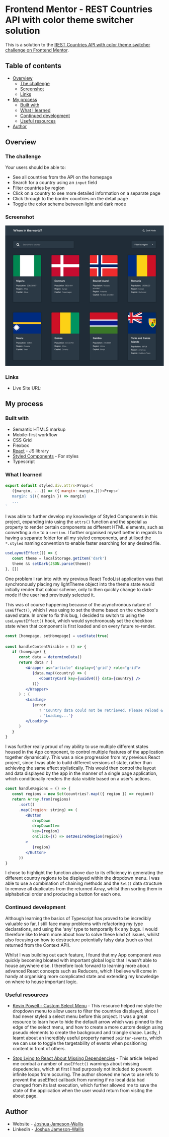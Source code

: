 # Frontend Mentor - REST Countries API with color theme switcher solution

This is a solution to the [REST Countries API with color theme switcher challenge on Frontend Mentor](https://www.frontendmentor.io/challenges/rest-countries-api-with-color-theme-switcher-5cacc469fec04111f7b848ca).

## Table of contents

-  [Overview](#overview)
   -  [The challenge](#the-challenge)
   -  [Screenshot](#screenshot)
   -  [Links](#links)
-  [My process](#my-process)
   -  [Built with](#built-with)
   -  [What I learned](#what-i-learned)
   -  [Continued development](#continued-development)
   -  [Useful resources](#useful-resources)
-  [Author](#author)

## Overview

### The challenge

Your users should be able to:

-  See all countries from the API on the homepage
-  Search for a country using an `input` field
-  Filter countries by region
-  Click on a country to see more detailed information on a separate page
-  Click through to the border countries on the detail page
-  Toggle the color scheme between light and dark mode

### Screenshot

![](./Screenshot.png)

### Links

-  Live Site URL:

## My process

### Built with

-  Semantic HTML5 markup
-  Mobile-first workflow
-  CSS Grid
-  Flexbox
-  [React](https://reactjs.org/) - JS library
-  [Styled Components](https://styled-components.com/) - For styles
-  Typescript

### What I learned

```jsx
export default styled.div.attrs<Props>(
   ({margin, ...}) => ({ margin: margin,}))<Props>`
   margin: ${({ margin }) => margin}
   ...
`
```

I was able to further develop my knowledge of Styled Components in this project, expanding into using the `attrs()` function and the special `as` property to render certain components as different HTML elements, such as converting a `div` to a `section`. I further organised myself better in regards to having a separate folder for all my styled components, and utilised the `*.styled` naming convention to enable faster searching for any desired file.

```jsx
useLayoutEffect(() => {
   const theme = localStorage.getItem('dark')
   theme && setDark(JSON.parse(theme))
}, [])
```

One problem I ran into with my previous React TodoList application was that synchronously placing my lightTheme object into the theme state would initially render that colour scheme, only to then quickly change to dark-mode if the user had previously selected it.

This was of course happening because of the asynchronous nature of `useEffect()`, which I was using to set the theme based on the checkbox's saved state. In order to fix this bug, I decided to switch to using the `useLayoutEffect()` hook, which would synchronously set the checkbox state when that component is first loaded and on every future re-render.

```jsx
const [homepage, setHomepage] = useState(true)

const handleContentVisible = () => {
   if (homepage) {
      const data = determineData()
      return data ? (
         <Wrapper as="article" display={'grid'} role="grid">
            {data.map((country) => (
               <CountryCard key={uuidv4()} data={country} />
            ))}
         </Wrapper>
      ) : (
         <Loading>
            {error
               ? 'Country data could not be retrieved. Please reload & try again.'
               : 'Loading...'}
         </Loading>
      )
   }
}
```

I was further really proud of my ability to use multiple different states housed in the App component, to control multiple features of the application together dynamically. This was a nice progression from my previous React project, since I was able to build different versions of state, rather than achieving the same effect stylistically. This would then control the layout and data displayed by the app in the manner of a single page application, which conditionally renders the data visible based on a user's actions.

```jsx
const handleRegions = () => {
   const regions = new Set(countries?.map(({ region }) => region))
   return Array.from(regions)
      .sort()
      .map((region: string) => (
         <Button
            dropDown
            dropDownItem
            key={region}
            onClick={() => setDesiredRegion(region)}
         >
            {region}
         </Button>
      ))
}
```

I chose to highlight the function above due to its efficiency in generating the different country regions to be displayed within the dropdown menu. I was able to use a combination of chaining methods and the `Set()` data structure to remove all duplicates from the returned Array, whilst then sorting them in alphabetical order and producing a button for each one.

### Continued development

Although learning the basics of Typescript has proved to be incredibly valuable so far, I still face many problems with refactoring my type declarations, and using the 'any' type to temporarily fix any bugs. I would therefore like to learn more about how to solve these kind of issues, whilst also focusing on how to destructure potentially falsy data (such as that returned from the Context API).

Whilst I was building out each feature, I found that my App component was quickly becoming bloated with important global logic that I wasn't able to house anywhere else. I therefore look forward to learning more about advanced React concepts such as Reducers, which I believe will come in handy at organising more complicated state and extending my knowledge on where to house important logic.

### Useful resources

-  [Kevin Powell - Custom Select Menu](https://www.youtube.com/watch?v=bB14uo0Tu5A&t=183s&ab_channel=KevinPowell) - This resource helped me style the dropdown menu to allow users to filter the countries displayed, since I had never styled a select menu before this project. It was a great resource to learn how to hide the default arrow which was pinned to the edge of the select menu, and how to create a more custom design using pseudo elements to create the background and triangle shape. Lastly, I learnt about an incredibly useful property named `pointer-events`, which we can use to toggle the targetability of events when positioning content in front of others.

-  [Stop Lying to React About Missing Dependencies](https://betterprogramming.pub/stop-lying-to-react-about-missing-dependencies-10612e9aeeda) - This article helped me combat a number of `useEffect()` warnings about missing depedencies, which at first I had purposely not included to prevent infinite loops from occuring. The author showed me how to use refs to prevent the useEffect callback from running if no local data had changed from its last execution, which further allowed me to save the state of the application when the user would return from visitng the about page.

## Author

-  Website - [Joshua Jameson-Wallis](https://joshuajamesonwallis.com)
-  Linkedin - [Joshua Jameson-Wallis](https://www.linkedin.com/in/joshua-jameson-wallis/)
